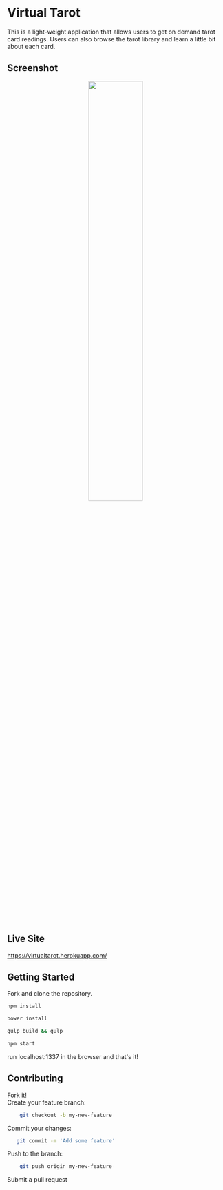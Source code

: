 # Virtual Tarot
This is a light-weight application that allows users to get on demand tarot card readings.  Users can also browse the tarot library and learn a little bit about each card.

## Screenshot
<p align="center">
  <img src="https://nasser85.github.io/personal-site/tarot.png" width="50%"/>
</p>

## Live Site
https://virtualtarot.herokuapp.com/

## Getting Started

Fork and clone the repository.  

```bash
npm install
```
```bash
bower install
```
```bash
gulp build && gulp
```
```bash
npm start
``` 
run localhost:1337 in the browser and that's it!  

## Contributing

Fork it!  
Create your feature branch:   
```bash
    git checkout -b my-new-feature
```
Commit your changes: 
```bash
   git commit -m 'Add some feature'
```
Push to the branch: 
```bash
    git push origin my-new-feature
```
Submit a pull request  

